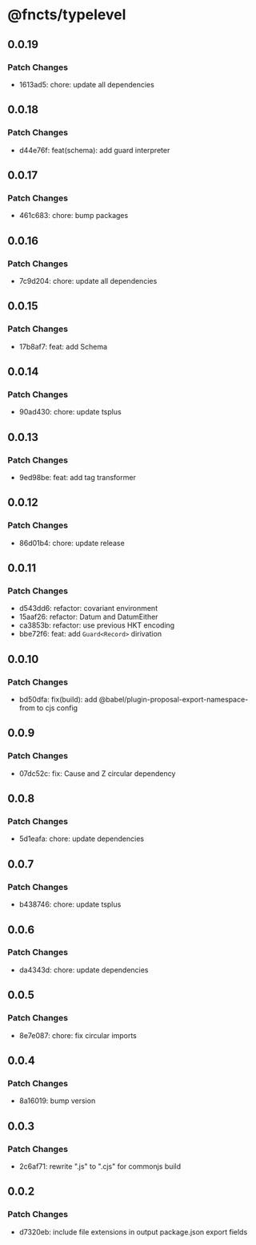 # @fncts/typelevel

## 0.0.19

### Patch Changes

- 1613ad5: chore: update all dependencies

## 0.0.18

### Patch Changes

- d44e76f: feat(schema): add guard interpreter

## 0.0.17

### Patch Changes

- 461c683: chore: bump packages

## 0.0.16

### Patch Changes

- 7c9d204: chore: update all dependencies

## 0.0.15

### Patch Changes

- 17b8af7: feat: add Schema

## 0.0.14

### Patch Changes

- 90ad430: chore: update tsplus

## 0.0.13

### Patch Changes

- 9ed98be: feat: add tag transformer

## 0.0.12

### Patch Changes

- 86d01b4: chore: update release

## 0.0.11

### Patch Changes

- d543dd6: refactor: covariant environment
- 15aaf26: refactor: Datum and DatumEither
- ca3853b: refactor: use previous HKT encoding
- bbe72f6: feat: add `Guard<Record>` dirivation

## 0.0.10

### Patch Changes

- bd50dfa: fix(build): add @babel/plugin-proposal-export-namespace-from to cjs config

## 0.0.9

### Patch Changes

- 07dc52c: fix: Cause and Z circular dependency

## 0.0.8

### Patch Changes

- 5d1eafa: chore: update dependencies

## 0.0.7

### Patch Changes

- b438746: chore: update tsplus

## 0.0.6

### Patch Changes

- da4343d: chore: update dependencies

## 0.0.5

### Patch Changes

- 8e7e087: chore: fix circular imports

## 0.0.4

### Patch Changes

- 8a16019: bump version

## 0.0.3

### Patch Changes

- 2c6af71: rewrite ".js" to ".cjs" for commonjs build

## 0.0.2

### Patch Changes

- d7320eb: include file extensions in output package.json export fields
